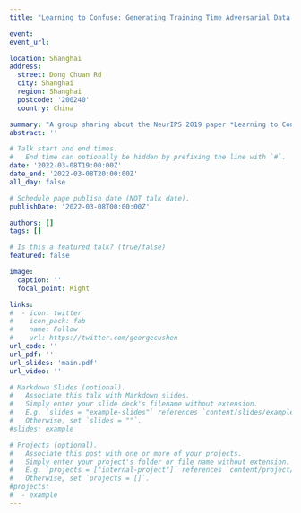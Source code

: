 ```yaml
---
title: "Learning to Confuse: Generating Training Time Adversarial Data with Auto-Encoder"

event: 
event_url: 

location: Shanghai
address:
  street: Dong Chuan Rd
  city: Shanghai
  region: Shanghai
  postcode: '200240'
  country: China

summary: "A group sharing about the NeurIPS 2019 paper *Learning to Confuse: Generating Training Time Adversarial Data with Auto-Encoder*."
abstract: ''

# Talk start and end times.
#   End time can optionally be hidden by prefixing the line with `#`.
date: '2022-03-08T19:00:00Z'
date_end: '2022-03-08T20:00:00Z'
all_day: false

# Schedule page publish date (NOT talk date).
publishDate: '2022-03-08T00:00:00Z'

authors: []
tags: []

# Is this a featured talk? (true/false)
featured: false

image:
  caption: ''
  focal_point: Right

links:
#  - icon: twitter
#    icon_pack: fab
#    name: Follow
#    url: https://twitter.com/georgecushen
url_code: ''
url_pdf: ''
url_slides: 'main.pdf'
url_video: ''

# Markdown Slides (optional).
#   Associate this talk with Markdown slides.
#   Simply enter your slide deck's filename without extension.
#   E.g. `slides = "example-slides"` references `content/slides/example-slides.md`.
#   Otherwise, set `slides = ""`.
#slides: example

# Projects (optional).
#   Associate this post with one or more of your projects.
#   Simply enter your project's folder or file name without extension.
#   E.g. `projects = ["internal-project"]` references `content/project/deep-learning/index.md`.
#   Otherwise, set `projects = []`.
#projects:
#  - example
---
```

